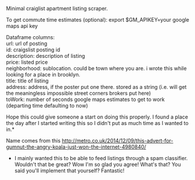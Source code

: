 Minimal craiglist apartment listing scraper.

To get commute time estimates (optional):
  export $GM_APIKEY=your google maps api key 

Dataframe columns:<br>
url: url of posting<br>
id: craigslist posting id<br>
description: description of listing<br>
price: listed price<br>
neighborhood: sublocation. could be town where you are. i wrote this while looking for a place in brooklyn.<br>
title: title of listing<br>
address: address, if the poster put one there. stored as a string (i.e. will get the meaningless impossible street corners brokers put here)<br>
toWork: number of seconds google maps estimates to get to work (departing time defaulting to now)<br>

Hope this could give someone a start on doing this properly. I found a place the day after I started writing this so I didn't put as much time as I wanted to in.*

Name comes from this http://metro.co.uk/2014/12/09/this-advert-for-gumnut-the-angry-koala-just-won-the-internet-4980840/

* I mainly wanted this to be able to feed listings through a spam classifier. Wouldn't that be great? Wow I'm so glad you agree! What's that? You said you'll implement that yourself? Fantastic!
